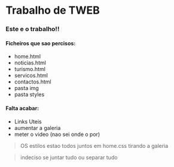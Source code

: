 Trabalho de TWEB
================

### Este e o trabalho!! ###

#### Ficheiros que sao percisos: #####
- home.html
- noticias.html
- turismo.html
- servicos.html
- contactos.html
- pasta img
- pasta styles

#### Falta acabar: ####
- Links Uteis
- aumentar a galeria
- meter o video (nao sei onde o por)

> OS estilos estao todos juntos em home.css tirando a galeria

> indeciso se juntar tudo ou separar tudo

